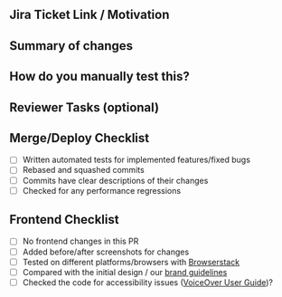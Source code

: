 ## Jira Ticket Link / Motivation

<!-- The link should contain motivation for the changes. If it does not, provide the motivation / context here. -->

## Summary of changes

<!-- Commits should already be describing what you are trying to achieve. If needed, use this space to explain how they connect to achieve criteria from the Motivation. Otherwise, uncomment the below: -->
<!-- See commits for details. -->

## How do you manually test this?

<!-- Provide steps necessary to test these changes locally and/or on a review app. Include links, ENV vars, feature flags to be set and any other necessary setup. -->

## Reviewer Tasks (optional)

<!-- If there is something specific you need reviewers to have a look at, something that might not be immediately clear, use this section to guide them along. -->

## Merge/Deploy Checklist

<!-- Committer checklist  -->

- [ ] Written automated tests for implemented features/fixed bugs
- [ ] Rebased and squashed commits
- [ ] Commits have clear descriptions of their changes
- [ ] Checked for any performance regressions

## Frontend Checklist

<!-- Committer frontend changes checklist  -->

- [ ] No frontend changes in this PR
- [ ] Added before/after screenshots for changes
- [ ] Tested on different platforms/browsers with [Browserstack](https://www.browserstack.com)
- [ ] Compared with the initial design / our [brand guidelines](https://www.figma.com/file/jTQgyIovrhGBOf4Zrvjvbk/Ably-Linear-Design?node-id=118%3A0)
- [ ] Checked the code for accessibility issues ([VoiceOver User Guide](https://support.apple.com/en-gb/guide/voiceover/welcome/mac))?
